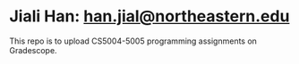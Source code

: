 # Jiali Han: han.jial@northeastern.edu
This repo is to upload CS5004-5005 programming assignments on Gradescope.
